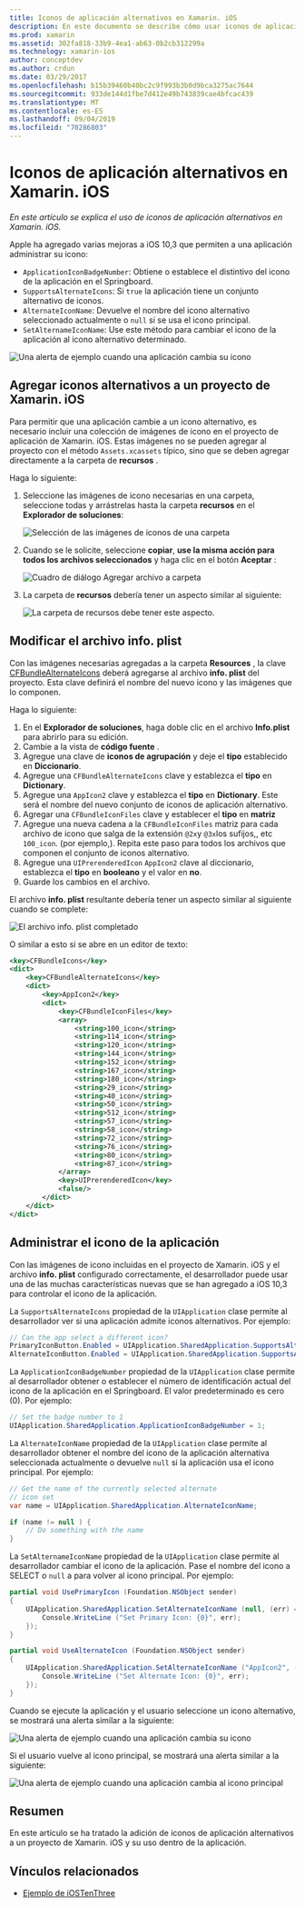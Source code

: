 ```yaml
---
title: Iconos de aplicación alternativos en Xamarin. iOS
description: En este documento se describe cómo usar iconos de aplicación alternativos en Xamarin. iOS. Describe cómo agregar estos iconos a un proyecto de Xamarin. iOS, cómo modificar el archivo info. plist y cómo administrar el icono de la aplicación mediante programación.
ms.prod: xamarin
ms.assetid: 302fa818-33b9-4ea1-ab63-0b2cb312299a
ms.technology: xamarin-ios
author: conceptdev
ms.author: crdun
ms.date: 03/29/2017
ms.openlocfilehash: b15b39460b40bc2c9f993b3b0d9bca3275ac7644
ms.sourcegitcommit: 933de144d1fbe7d412e49b743839cae4bfcac439
ms.translationtype: MT
ms.contentlocale: es-ES
ms.lasthandoff: 09/04/2019
ms.locfileid: "70286803"
---
```

# <a name="alternate-app-icons-in-xamarinios"></a>Iconos de aplicación alternativos en Xamarin. iOS

_En este artículo se explica el uso de iconos de aplicación alternativos en Xamarin. iOS._

Apple ha agregado varias mejoras a iOS 10,3 que permiten a una aplicación administrar su icono:

- `ApplicationIconBadgeNumber`: Obtiene o establece el distintivo del icono de la aplicación en el Springboard.
- `SupportsAlternateIcons`: Si `true` la aplicación tiene un conjunto alternativo de iconos.
- `AlternateIconName`: Devuelve el nombre del icono alternativo seleccionado actualmente o `null` si se usa el icono principal.
- `SetAlternameIconName`: Use este método para cambiar el icono de la aplicación al icono alternativo determinado.

![](alternate-app-icons-images/icons04.png "Una alerta de ejemplo cuando una aplicación cambia su icono")

<a name="Adding-Alternate-Icons" />

## <a name="adding-alternate-icons-to-a-xamarinios-project"></a>Agregar iconos alternativos a un proyecto de Xamarin. iOS

Para permitir que una aplicación cambie a un icono alternativo, es necesario incluir una colección de imágenes de icono en el proyecto de aplicación de Xamarin. iOS. Estas imágenes no se pueden agregar al proyecto con el método `Assets.xcassets` típico, sino que se deben agregar directamente a la carpeta de **recursos** .

Haga lo siguiente:

1. Seleccione las imágenes de icono necesarias en una carpeta, seleccione todas y arrástrelas hasta la carpeta **recursos** en el **Explorador de soluciones**:

    ![](alternate-app-icons-images/icons00.png "Selección de las imágenes de iconos de una carpeta")

2. Cuando se le solicite, seleccione **copiar**, **use la misma acción para todos los archivos seleccionados** y haga clic en el botón **Aceptar** :

    ![](alternate-app-icons-images/icons02.png "Cuadro de diálogo Agregar archivo a carpeta")

3. La carpeta de **recursos** debería tener un aspecto similar al siguiente:

    ![](alternate-app-icons-images/icons01.png "La carpeta de recursos debe tener este aspecto.")

<a name="Modifying-the-Info.plist-File" />

## <a name="modifying-the-infoplist-file"></a>Modificar el archivo info. plist

Con las imágenes necesarias agregadas a la carpeta **Resources** , la clave [CFBundleAlternateIcons](https://developer.apple.com/library/content/documentation/General/Reference/InfoPlistKeyReference/Articles/CoreFoundationKeys.html#//apple_ref/doc/uid/TP40009249-SW13) deberá agregarse al archivo **info. plist** del proyecto. Esta clave definirá el nombre del nuevo icono y las imágenes que lo componen.

Haga lo siguiente:

1. En el **Explorador de soluciones**, haga doble clic en el archivo **Info.plist** para abrirlo para su edición.
2. Cambie a la vista de **código fuente** .
3. Agregue una clave de **iconos de agrupación** y deje el **tipo** establecido en **Diccionario**.
4. Agregue una `CFBundleAlternateIcons` clave y establezca el **tipo** en **Dictionary**.
5. Agregue una `AppIcon2` clave y establezca el **tipo** en **Dictionary**. Este será el nombre del nuevo conjunto de iconos de aplicación alternativo.
6. Agregar una `CFBundleIconFiles` clave y establecer el **tipo** en **matriz**
7. Agregue una nueva cadena a la `CFBundleIconFiles` matriz para cada archivo de icono que salga de la extensión `@2x`y `@3x`los sufijos,, etc `100_icon`. (por ejemplo,). Repita este paso para todos los archivos que componen el conjunto de iconos alternativo.
8. Agregue una `UIPrerenderedIcon` `AppIcon2` clave al diccionario, establezca el **tipo** en **booleano** y el valor en **no**.
9. Guarde los cambios en el archivo.

El archivo **info. plist** resultante debería tener un aspecto similar al siguiente cuando se complete:

![](alternate-app-icons-images/icons03.png "El archivo info. plist completado")

O similar a esto si se abre en un editor de texto:

```xml
<key>CFBundleIcons</key>
<dict>
    <key>CFBundleAlternateIcons</key>
    <dict>
        <key>AppIcon2</key>
        <dict>
            <key>CFBundleIconFiles</key>
            <array>
                <string>100_icon</string>
                <string>114_icon</string>
                <string>120_icon</string>
                <string>144_icon</string>
                <string>152_icon</string>
                <string>167_icon</string>
                <string>180_icon</string>
                <string>29_icon</string>
                <string>40_icon</string>
                <string>50_icon</string>
                <string>512_icon</string>
                <string>57_icon</string>
                <string>58_icon</string>
                <string>72_icon</string>
                <string>76_icon</string>
                <string>80_icon</string>
                <string>87_icon</string>
            </array>
            <key>UIPrerenderedIcon</key>
            <false/>
        </dict>
    </dict>
</dict>
```

<a name="Managing-the-Apps-Icon" />

## <a name="managing-the-apps-icon"></a>Administrar el icono de la aplicación 

Con las imágenes de icono incluidas en el proyecto de Xamarin. iOS y el archivo **info. plist** configurado correctamente, el desarrollador puede usar una de las muchas características nuevas que se han agregado a iOS 10,3 para controlar el icono de la aplicación.

La `SupportsAlternateIcons` propiedad de la `UIApplication` clase permite al desarrollador ver si una aplicación admite iconos alternativos. Por ejemplo:

```csharp
// Can the app select a different icon?
PrimaryIconButton.Enabled = UIApplication.SharedApplication.SupportsAlternateIcons;
AlternateIconButton.Enabled = UIApplication.SharedApplication.SupportsAlternateIcons;
```

La `ApplicationIconBadgeNumber` propiedad de la `UIApplication` clase permite al desarrollador obtener o establecer el número de identificación actual del icono de la aplicación en el Springboard. El valor predeterminado es cero (0). Por ejemplo:

```csharp
// Set the badge number to 1
UIApplication.SharedApplication.ApplicationIconBadgeNumber = 1;
```

La `AlternateIconName` propiedad de la `UIApplication` clase permite al desarrollador obtener el nombre del icono de la aplicación alternativa seleccionada actualmente o devuelve `null` si la aplicación usa el icono principal. Por ejemplo:

```csharp
// Get the name of the currently selected alternate
// icon set
var name = UIApplication.SharedApplication.AlternateIconName;

if (name != null ) {
    // Do something with the name
}
```

La `SetAlternameIconName` propiedad de la `UIApplication` clase permite al desarrollador cambiar el icono de la aplicación. Pase el nombre del icono a SELECT o `null` a para volver al icono principal. Por ejemplo:

```csharp
partial void UsePrimaryIcon (Foundation.NSObject sender)
{
    UIApplication.SharedApplication.SetAlternateIconName (null, (err) => {
        Console.WriteLine ("Set Primary Icon: {0}", err);
    });
}

partial void UseAlternateIcon (Foundation.NSObject sender)
{
    UIApplication.SharedApplication.SetAlternateIconName ("AppIcon2", (err) => {
        Console.WriteLine ("Set Alternate Icon: {0}", err);
    });
}
```

Cuando se ejecute la aplicación y el usuario seleccione un icono alternativo, se mostrará una alerta similar a la siguiente:

![](alternate-app-icons-images/icons04.png "Una alerta de ejemplo cuando una aplicación cambia su icono")

Si el usuario vuelve al icono principal, se mostrará una alerta similar a la siguiente:

![](alternate-app-icons-images/icons05.png "Una alerta de ejemplo cuando una aplicación cambia al icono principal")

<a name="Summary" />

## <a name="summary"></a>Resumen

En este artículo se ha tratado la adición de iconos de aplicación alternativos a un proyecto de Xamarin. iOS y su uso dentro de la aplicación.



## <a name="related-links"></a>Vínculos relacionados

- [Ejemplo de iOSTenThree](https://docs.microsoft.com/samples/xamarin/ios-samples/ios10-iostenthree/)
